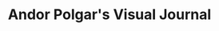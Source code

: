 ---
title: "Andor Polgar's Visual Journal"
posts_per_page: 6
site_url: "https://lepkef.ing"
description: "Visual experiments, photography, and creative projects by Andor Polgar"
---